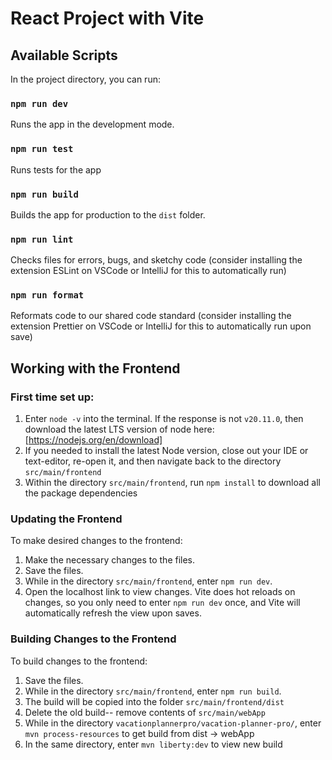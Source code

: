 # React Project with Vite

## Available Scripts

In the project directory, you can run:

### `npm run dev`

Runs the app in the development mode.

### `npm run test`

Runs tests for the app

### `npm run build`

Builds the app for production to the `dist` folder.

### `npm run lint`

Checks files for errors, bugs, and sketchy code (consider installing the extension ESLint on VSCode or IntelliJ for this to automatically run)

### `npm run format`

Reformats code to our shared code standard (consider installing the extension Prettier on VSCode or IntelliJ for this to automatically run upon save)

## Working with the Frontend

### First time set up:

1. Enter `node -v` into the terminal. If the response is not `v20.11.0`, then download the latest LTS version of node here: [https://nodejs.org/en/download]
2. If you needed to install the latest Node version, close out your IDE or text-editor, re-open it, and then navigate back to the directory `src/main/frontend`
3. Within the directory `src/main/frontend`, run `npm install` to download all the package dependencies

### Updating the Frontend

To make desired changes to the frontend:

1. Make the necessary changes to the files.
2. Save the files.
3. While in the directory `src/main/frontend`, enter `npm run dev`.
4. Open the localhost link to view changes. Vite does hot reloads on changes, so you only need to enter `npm run dev` once, and Vite will automatically refresh the view upon saves.

### Building Changes to the Frontend

To build changes to the frontend:

1. Save the files.
2. While in the directory `src/main/frontend`, enter `npm run build`.
3. The build will be copied into the folder `src/main/frontend/dist`
4. Delete the old build-- remove contents of `src/main/webApp`
5. While in the directory `vacationplannerpro/vacation-planner-pro/`, enter `mvn process-resources` to get build from dist -> webApp
6. In the same directory, enter `mvn liberty:dev` to view new build
